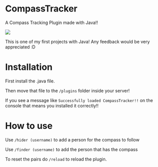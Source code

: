 # CompassTracker
 A Compass Tracking Plugin made with Java!!

<img src="https://static.wikia.nocookie.net/minecraft_gamepedia/images/b/b3/Compass_JE3_BE3.gif/revision/latest?cb=20201125191224">

This is one of my first projects with Java! Any feedback would be very appreciated :D

# Installation

First install the .java file.

Then move that file to the `/plugins` folder inside your server!

If you see a message like `Successfully loaded CompassTracker!!` on the console that means you installed it correctly!! 

# How to use

Use `/hider (username)` to add a person for the compass to follow

Use `/finder (username)` to add the person that has the compass

To reset the pairs do `/reload` to reload the plugin.
